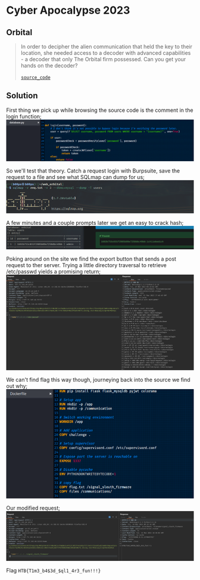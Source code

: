 # Cyber Apocalypse 2023

## Orbital

> In order to decipher the alien communication that held the key to their location, she needed access to a decoder with advanced capabilities - a decoder that only The Orbital firm possessed.
> Can you get your hands on the decoder?
> 
> [`source_code`](web_orbital.zip)

## Solution

First thing we pick up while browsing the source code is the comment in the login function;
![login-function](login_src-code.png)

So we'll test that theory. Catch a request login with Burpsuite, save the request to a file and see what SQLmap can dump for us;
![sqlmap](sqlmap.png)

A few minutes and a couple prompts later we get an easy to crack hash;
![hash&pass](hash_password.png)

Poking around on the site we find the export button that sends a post request to ther server. Trying a little directory traversal to retrieve /etc/passwd yields a promising return;
![traversal-vuln](dir-traversal.png)

We can't find flag this way though, journeying back into the source we find out why;
![dockerfile](dockerfile.png)

Our modified request;
![flag](flag.png)

Flag `HTB{T1m3_b4$3d_$ql1_4r3_fun!!!}`
